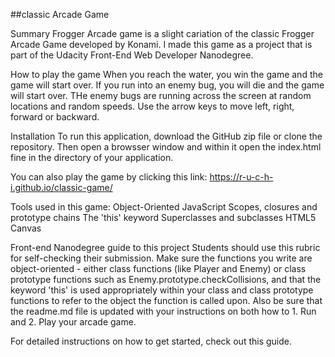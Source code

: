 ##classic Arcade Game

Summary
Frogger Arcade game is a slight cariation of the classic Frogger Arcade Game developed by Konami. I made this game as a project that is part of the Udacity Front-End Web Developer Nanodegree.

How to play the game
When you reach the water, you win the game and the game will start over. If you run into an enemy bug, you will die and the game will start over. THe enemy bugs are running across the screen at random locations and random speeds. Use the arrow keys to move left, right, forward or backward.

Installation
To run this application, download the GitHub zip file or clone the repository. Then open a browsser window and within it open the index.html fine in the directory of your application.

You can also play the game by clicking this link:  https://r-u-c-h-i.github.io/classic-game/

Tools used in this game:
Object-Oriented JavaScript Scopes, closures and prototype chains The 'this' keyword Superclasses and subclasses HTML5 Canvas

Front-end Nanodegree guide to this project
Students should use this rubric for self-checking their submission. Make sure the functions you write are object-oriented - either class functions (like Player and Enemy) or class prototype functions such as Enemy.prototype.checkCollisions, and that the keyword 'this' is used appropriately within your class and class prototype functions to refer to the object the function is called upon. Also be sure that the readme.md file is updated with your instructions on both how to 1. Run and 2. Play your arcade game.

For detailed instructions on how to get started, check out this guide.
